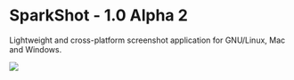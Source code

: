 # SparkShot - 1.0 Alpha 2

Lightweight and cross-platform screenshot application for GNU/Linux, Mac and Windows.

![](http://i.imgur.com/fDlcRQd.png)
